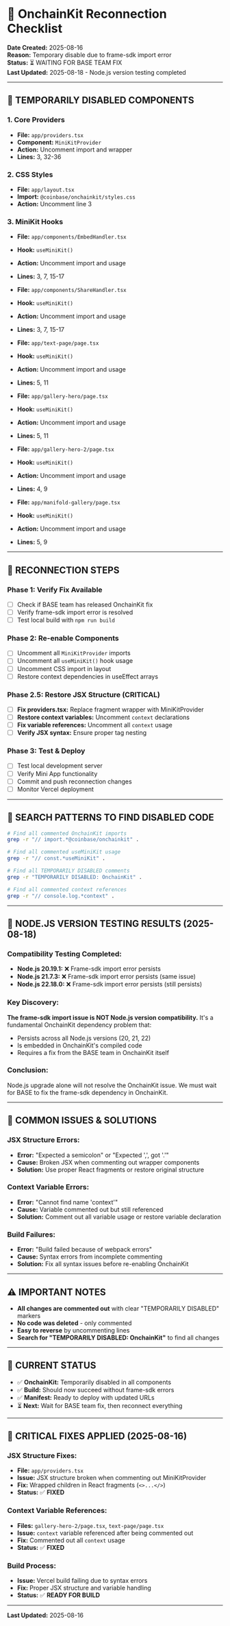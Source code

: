 # 🔌 OnchainKit Reconnection Checklist

**Date Created:** 2025-08-16  
**Reason:** Temporary disable due to frame-sdk import error  
**Status:** ⏳ WAITING FOR BASE TEAM FIX  
**Last Updated:** 2025-08-18 - Node.js version testing completed

---

## 🚫 **TEMPORARILY DISABLED COMPONENTS**

### **1. Core Providers**
- **File:** `app/providers.tsx`
- **Component:** `MiniKitProvider`
- **Action:** Uncomment import and wrapper
- **Lines:** 3, 32-36

### **2. CSS Styles**
- **File:** `app/layout.tsx`
- **Import:** `@coinbase/onchainkit/styles.css`
- **Action:** Uncomment line 3

### **3. MiniKit Hooks**
- **File:** `app/components/EmbedHandler.tsx`
- **Hook:** `useMiniKit()`
- **Action:** Uncomment import and usage
- **Lines:** 3, 7, 15-17

- **File:** `app/components/ShareHandler.tsx`
- **Hook:** `useMiniKit()`
- **Action:** Uncomment import and usage
- **Lines:** 3, 7, 15-17

- **File:** `app/text-page/page.tsx`
- **Hook:** `useMiniKit()`
- **Action:** Uncomment import and usage
- **Lines:** 5, 11

- **File:** `app/gallery-hero/page.tsx`
- **Hook:** `useMiniKit()`
- **Action:** Uncomment import and usage
- **Lines:** 5, 11

- **File:** `app/gallery-hero-2/page.tsx`
- **Hook:** `useMiniKit()`
- **Action:** Uncomment import and usage
- **Lines:** 4, 9

- **File:** `app/manifold-gallery/page.tsx`
- **Hook:** `useMiniKit()`
- **Action:** Uncomment import and usage
- **Lines:** 5, 9

---

## 🔄 **RECONNECTION STEPS**

### **Phase 1: Verify Fix Available**
- [ ] Check if BASE team has released OnchainKit fix
- [ ] Verify frame-sdk import error is resolved
- [ ] Test local build with `npm run build`

### **Phase 2: Re-enable Components**
- [ ] Uncomment all `MiniKitProvider` imports
- [ ] Uncomment all `useMiniKit()` hook usage
- [ ] Uncomment CSS import in layout
- [ ] Restore context dependencies in useEffect arrays

### **Phase 2.5: Restore JSX Structure (CRITICAL)**
- [ ] **Fix providers.tsx:** Replace fragment wrapper with MiniKitProvider
- [ ] **Restore context variables:** Uncomment `context` declarations
- [ ] **Fix variable references:** Uncomment all `context` usage
- [ ] **Verify JSX syntax:** Ensure proper tag nesting

### **Phase 3: Test & Deploy**
- [ ] Test local development server
- [ ] Verify Mini App functionality
- [ ] Commit and push reconnection changes
- [ ] Monitor Vercel deployment

---

## 📝 **SEARCH PATTERNS TO FIND DISABLED CODE**

```bash
# Find all commented OnchainKit imports
grep -r "// import.*@coinbase/onchainkit" .

# Find all commented useMiniKit usage
grep -r "// const.*useMiniKit" .

# Find all TEMPORARILY DISABLED comments
grep -r "TEMPORARILY DISABLED: OnchainKit" .

# Find all commented context references
grep -r "// console.log.*context" .
```

---

## 🔬 **NODE.JS VERSION TESTING RESULTS (2025-08-18)**

### **Compatibility Testing Completed:**
- **Node.js 20.19.1:** ❌ Frame-sdk import error persists
- **Node.js 21.7.3:** ❌ Frame-sdk import error persists (same issue)
- **Node.js 22.18.0:** ❌ Frame-sdk import error persists (still persists)

### **Key Discovery:**
**The frame-sdk import issue is NOT Node.js version compatibility.** It's a fundamental OnchainKit dependency problem that:
- Persists across all Node.js versions (20, 21, 22)
- Is embedded in OnchainKit's compiled code
- Requires a fix from the BASE team in OnchainKit itself

### **Conclusion:**
Node.js upgrade alone will not resolve the OnchainKit issue. We must wait for BASE to fix the frame-sdk dependency in OnchainKit.

---

## 🚨 **COMMON ISSUES & SOLUTIONS**

### **JSX Structure Errors:**
- **Error:** "Expected a semicolon" or "Expected ',', got '.'"
- **Cause:** Broken JSX when commenting out wrapper components
- **Solution:** Use proper React fragments or restore original structure

### **Context Variable Errors:**
- **Error:** "Cannot find name 'context'"
- **Cause:** Variable commented out but still referenced
- **Solution:** Comment out all variable usage or restore variable declaration

### **Build Failures:**
- **Error:** "Build failed because of webpack errors"
- **Cause:** Syntax errors from incomplete commenting
- **Solution:** Fix all syntax issues before re-enabling OnchainKit

---

## ⚠️ **IMPORTANT NOTES**

- **All changes are commented out** with clear "TEMPORARILY DISABLED" markers
- **No code was deleted** - only commented
- **Easy to reverse** by uncommenting lines
- **Search for "TEMPORARILY DISABLED: OnchainKit"** to find all changes

---

## 🎯 **CURRENT STATUS**

- ✅ **OnchainKit:** Temporarily disabled in all components
- ✅ **Build:** Should now succeed without frame-sdk errors
- ✅ **Manifest:** Ready to deploy with updated URLs
- ⏳ **Next:** Wait for BASE team fix, then reconnect everything

---

## 🔧 **CRITICAL FIXES APPLIED (2025-08-16)**

### **JSX Structure Fixes:**
- **File:** `app/providers.tsx`
- **Issue:** JSX structure broken when commenting out MiniKitProvider
- **Fix:** Wrapped children in React fragments (`<>...</>`)
- **Status:** ✅ **FIXED**

### **Context Variable References:**
- **Files:** `gallery-hero-2/page.tsx`, `text-page/page.tsx`
- **Issue:** `context` variable referenced after being commented out
- **Fix:** Commented out all `context` usage
- **Status:** ✅ **FIXED**

### **Build Process:**
- **Issue:** Vercel build failing due to syntax errors
- **Fix:** Proper JSX structure and variable handling
- **Status:** ✅ **READY FOR BUILD**

---

**Last Updated:** 2025-08-16
